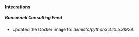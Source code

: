 #### Integrations
##### Bambenek Consulting Feed
- Updated the Docker image to: *demisto/python3:3.10.5.31928*.
